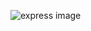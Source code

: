 ![express image](https://th.bing.com/th/id/OIP.kSVSy26P9vdy9H3-pU5uPwHaD2?w=570&h=296&rs=1&pid=ImgDetMain
)
